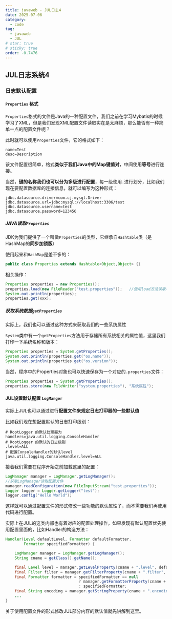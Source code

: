 ```yaml
---
title: javaweb - JUL日志4
date: 2025-07-06
category:
  - code
tag:
  - javaweb
  - JUL
# star: true
# sticky: true
order: -0.7476
---
```


## JUL日志系统4

### 日志默认配置

#### `Properties` 格式

`Properties`格式的文件是Java的一种配置文件，我们之前在学习Mybatis的时候学习了XML，但是我们发现XML配置文件读取实在是太麻烦，那么能否有一种简单一点的配置文件呢？

此时就可以使用`Properties`文件，它的格式如下：

```properties
name=Test
desc=Description
```

该文件配置很简单，格式**类似于我们Java中的Map键值对**，中间使用**等号**进行连接。

当然，**键的名称我们也可以分为多级进行配置**，每一级使用`.`进行划分，比如我们现在要配置数据库的连接信息，就可以编写为这种形式：

```properties
jdbc.datasource.driver=com.cj.mysql.Driver
jdbc.datasource.url=jdbc:mysql://localhost:3306/test
jdbc.datasource.username=test
jdbc.datasource.password=123456
```

##### JAVA读取`Properties`

JDK为我们提供了一个叫做`Properties`的类型，它继承自`Hashtable`类（是HashMap的**同步加锁版**）

使用起来和`HashMap`是差不多的：

```java
public class Properties extends Hashtable<Object,Object> {}
```

相关操作：

```java
Properties properties = new Properties();
properties.load(new FileReader("test.properties"));   //使用load方法读取本地文件中的所有配置到Map中
System.out.println(properties);
properties.get(xxx);
```

##### 获取系统数据`getProperties`

实际上，我们也可以通过这种方式来获取我们的一些系统属性

`System`类中有一个`getProperties`方法用于存储所有系统相关的属性值，这里我们打印一下系统名称和版本：

```java
Properties properties = System.getProperties();
System.out.println(properties.get("os.name"));
System.out.println(properties.get("os.version"));
```

当然，程序中的Properties对象也可以快速保存为一个对应的`.properties`文件：

```java
Properties properties = System.getProperties();
properties.store(new FileWriter("system.properties"), "系统属性");
```

#### JUL设置默认配置 `LogManger`

实际上JUL也可以通过进行**配置文件来规定日志打印器的一些默认值**

比如我们现在想配置默认的日志打印级别：

```properties
# RootLogger 的默认处理器为
handlers=java.util.logging.ConsoleHandler
# RootLogger 的默认的日志级别
.level=ALL
# 配置ConsoleHandler的默认level
java.util.logging.ConsoleHandler.level=ALL
```

接着我们需要在程序开始之前加载这里的配置：

```java
LogManager manager = LogManager.getLogManager();   
//获取LogManager读取配置文件
manager.readConfiguration(new FileInputStream("test.properties"));
Logger logger = Logger.getLogger("test");
logger.config("Hello World");
```

这样就可以通过配置文件的形式修改一些功能的默认属性了，而不需要我们再使用代码进行配置。

实际上在JUL的这类内部也有着对应的配置处理操作，如果发现有默认配置优先使用配置里面的，比如Handler的构造方法：

```java
Handler(Level defaultLevel, Formatter defaultFormatter,
        Formatter specifiedFormatter) {

    LogManager manager = LogManager.getLogManager();
    String cname = getClass().getName();

    final Level level = manager.getLevelProperty(cname + ".level", defaultLevel);
    final Filter filter = manager.getFilterProperty(cname + ".filter", null);
    final Formatter formatter = specifiedFormatter == null
                                ? manager.getFormatterProperty(cname + ".formatter", defaultFormatter)
                                : specifiedFormatter;
    final String encoding = manager.getStringProperty(cname + ".encoding", null);
    ...
}
```

关于使用配置文件的形式修改JUL部分内容的默认值就先讲解到这里。
